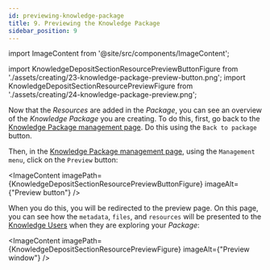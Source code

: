 ```yaml
---
id: previewing-knowledge-package
title: 9. Previewing the Knowledge Package
sidebar_position: 9
---
```


import ImageContent from '@site/src/components/ImageContent';

import KnowledgeDepositSectionResourcePreviewButtonFigure from './assets/creating/23-knowledge-package-preview-button.png';
import KnowledgeDepositSectionResourcePreviewFigure from './assets/creating/24-knowledge-package-preview.png';

Now that the *Resources* are added in the *Package*, you can see an overview of the *Knowledge Package* you are creating. To do this, first, go back to the [Knowledge Package management page](2_deposit-interface.md). Do this using the `Back to package` button.

Then, in the [Knowledge Package management page](2_deposit-interface.md), using the `Management menu`, click on the `Preview` button:

<ImageContent
    imagePath={KnowledgeDepositSectionResourcePreviewButtonFigure}
    imageAlt={"Preview button"}
/>

When you do this, you will be redirected to the preview page. On this page, you can see how the `metadata`, `files`, and `resources` will be presented to the [Knowledge Users](../../../concepts/user-roles.md#knowledge-user) when they are exploring your *Package*:

<ImageContent
    imagePath={KnowledgeDepositSectionResourcePreviewFigure}
    imageAlt={"Preview window"}
/>
